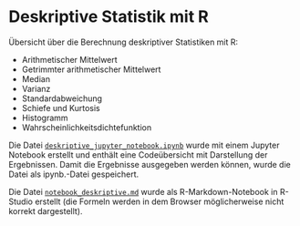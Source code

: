 # Deskriptive Statistik mit R

Übersicht über die Berechnung deskriptiver Statistiken mit R: 

 - Arithmetischer Mittelwert
 - Getrimmter arithmetischer Mittelwert
 - Median
 - Varianz
 - Standardabweichung
 - Schiefe und Kurtosis
 - Histogramm
 - Wahrscheinlichkeitsdichtefunktion

Die Datei [`deskriptive_jupyter_notebook.ipynb`](https://github.com/kirenz/deskriptive_statistik_mit_r/blob/master/deskriptive_jupyter_notebook.ipynb) wurde mit einem Jupyter Notebook erstellt und enthält eine Codeübersicht mit Darstellung der Ergebnissen. Damit die Ergebnisse ausgegeben werden können, wurde die Datei als ipynb.-Datei gespeichert.

Die Datei [`notebook_deskriptive.md`](https://github.com/kirenz/deskriptive_statistik_mit_r/blob/master/notebook_deskriptiv.md) wurde als R-Markdown-Notebook in R-Studio erstellt (die Formeln werden in dem Browser möglicherweise nicht korrekt dargestellt).
